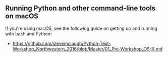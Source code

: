 ## Running Python and other command-line tools on macOS

If you're using macOS, see the following guide on getting up and running with bash and Python:
- https://github.com/stevemclaugh/Python-Text-Workshop_Northwestern_2016/blob/Master/01_Pre-Workshop_OS-X.md
